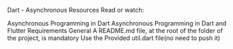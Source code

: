 Dart - Asynchronous
Resources
Read or watch:

Asynchronous Programming in Dart
Asynchronous Programming in Dart and Flutter
Requirements
General
A README.md file, at the root of the folder of the project, is mandatory
Use the Provided util.dart file(no need to push it)
